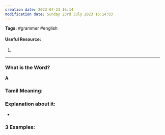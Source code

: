 ```yaml
---
creation date: 2023-07-23 16:14
modification date: Sunday 23rd July 2023 16:14:03
---
```


**Tags:** #grammer #english 

#### Useful Resource:
1. []()

--------------------------------------

### What is the Word?

**A**


### Tamil Meaning:



### Explanation about it:

* 
### 3 Examples:




